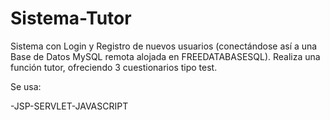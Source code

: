 # Sistema-Tutor
Sistema con Login y Registro de nuevos usuarios (conectándose así a una Base de Datos MySQL remota alojada en FREEDATABASESQL). 
Realiza una función tutor, ofreciendo 3 cuestionarios tipo test.

Se usa:

-JSP-SERVLET-JAVASCRIPT
